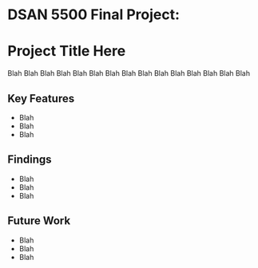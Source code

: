 # DSAN 5500 Final Project:

# Project Title Here

Blah Blah Blah Blah Blah Blah Blah Blah Blah Blah Blah Blah Blah Blah Blah 

## Key Features  
- Blah  
- Blah 
- Blah

## Findings  
- Blah  
- Blah 
- Blah

## Future Work  
- Blah  
- Blah 
- Blah